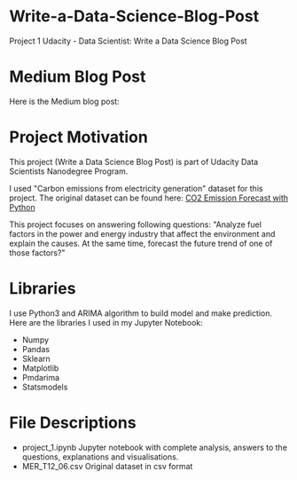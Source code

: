 # Write-a-Data-Science-Blog-Post
Project 1 Udacity - Data Scientist: Write a Data Science Blog Post
# Medium Blog Post
Here is the Medium blog post: 

# Project Motivation
This project (Write a Data Science Blog Post) is part of Udacity Data Scientists Nanodegree Program.

I used "Carbon emissions from electricity generation" dataset for this project. The original dataset can be found here: [CO2 Emission Forecast with Python](https://www.kaggle.com/code/berhag/co2-emission-forecast-with-python-seasonal-arima/data)

This project focuses on answering following questions: "Analyze fuel factors in the power and energy industry that affect the environment and explain the causes. At the same time, forecast the future trend of one of those factors?"

# Libraries
I use Python3 and ARIMA algorithm to build model and make prediction. Here are the libraries I used in my Jupyter Notebook:

- Numpy
- Pandas
- Sklearn
- Matplotlib
- Pmdarima
- Statsmodels

# File Descriptions

- project_1.ipynb Jupyter notebook with complete analysis, answers to the questions, explanations and visualisations.
- MER_T12_06.csv Original dataset in csv format
